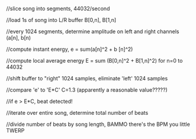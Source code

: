 //slice song into segments, 44032/second

//load 1s of song into L/R buffer B[0,n], B[1,n]

//every 1024 segments, determine amplitude on left and right channels (a[n], b[n)

//compute instant energy, e = sum(a[n]^2 + b [n]^2) 

//compute local average energy E = sum (B[0,n]^2 + B[1,n]^2) for n=0 to 44032

//shift buffer to "right" 1024 samples, eliminate 'left' 1024 samples

//compare 'e' to 'E*C' C=1.3 (apparently a reasonable value?????)

//if e > E*C, beat detected!

//iterate over entire song, determine total number of beats

//divide number of beats by song length, BAMMO there's the BPM you little TWERP


